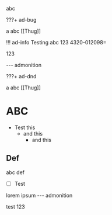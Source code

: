 abc

???+ ad-bug

a
abc
[[Thug]]

!!! ad-info Testing abc 123 4320-012098=

123

--- admonition


???+ ad-dnd

a
abc
[[Thug]]

# ABC
- Test this
	- and this
		- and this
## Def

abc def

- [ ] Test

lorem ipsum
--- admonition

test 123